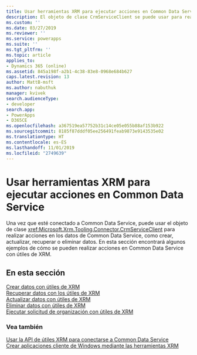 ```yaml
---
title: Usar herramientas XRM para ejecutar acciones en Common Data Service (Common Data Service) | Microsoft Docs
description: El objeto de clase CrmServiceClient se puede usar para realizar, crear, recuperar, actualizar y eliminar operaciones de datos de Common Data Service
ms.custom: ''
ms.date: 03/27/2019
ms.reviewer: ''
ms.service: powerapps
ms.suite: ''
ms.tgt_pltfrm: ''
ms.topic: article
applies_to:
- Dynamics 365 (online)
ms.assetid: 845a198f-a2b1-4c38-83e8-0968e684b627
caps.latest.revision: 13
author: MattB-msft
ms.author: nabuthuk
manager: kvivek
search.audienceType:
- developer
search.app:
- PowerApps
- D365CE
ms.openlocfilehash: a367519ea57752b31c14ce05e055b88af153b922
ms.sourcegitcommit: 8185f87dddf05ee256491feab9873e9143535e02
ms.translationtype: HT
ms.contentlocale: es-ES
ms.lasthandoff: 11/01/2019
ms.locfileid: "2749639"
---
```

# <a name="use-xrm-tooling-to-execute-actions-in-common-data-service"></a>Usar herramientas XRM para ejecutar acciones en Common Data Service

Una vez que esté conectado a Common Data Service, puede usar el objeto de clase <xref:Microsoft.Xrm.Tooling.Connector.CrmServiceClient> para realizar acciones en los datos de Common Data Service, como crear, actualizar, recuperar o eliminar datos. En esta sección encontrará algunos ejemplos de cómo se pueden realizar acciones en Common Data Service con útiles de XRM.  
  
## <a name="in-this-section"></a>En esta sección

[Crear datos con útiles de XRM](use-xrm-tooling-create-data.md)<br />
[Recuperar datos con los útiles de XRM](use-xrm-tooling-retrieve-data.md)<br />
[Actualizar datos con útiles de XRM](use-xrm-tooling-update-data.md)<br />
[Eliminar datos con útiles de XRM](use-xrm-tooling-delete-data.md)<br />
[Ejecutar solicitud de organización con útiles de XRM](use-messages-executecrmorganizationrequest-method.md)
  
### <a name="see-also"></a>Vea también

[Usar la API de útiles XRM para conectarse a Common Data Service](use-crmserviceclient-constructors-connect.md)<br />
[Crear aplicaciones cliente de Windows mediante las herramientas XRM](build-windows-client-applications-xrm-tools.md)

